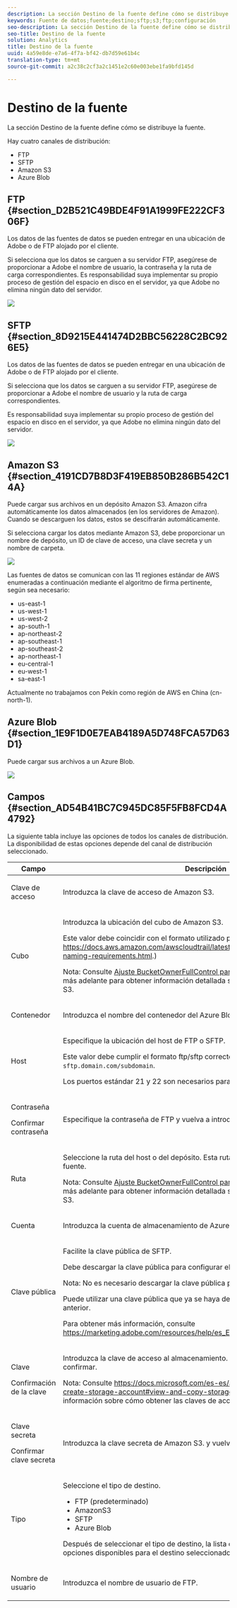 ```yaml
---
description: La sección Destino de la fuente define cómo se distribuye la fuente.
keywords: Fuente de datos;fuente;destino;sftp;s3;ftp;configuración
seo-description: La sección Destino de la fuente define cómo se distribuye la fuente.
seo-title: Destino de la fuente
solution: Analytics
title: Destino de la fuente
uuid: 4a59e8de-e7a6-4f7a-bf42-db7d59e61b4c
translation-type: tm+mt
source-git-commit: a2c38c2cf3a2c1451e2c60e003ebe1fa9bfd145d

---
```



# Destino de la fuente

La sección Destino de la fuente define cómo se distribuye la fuente.

Hay cuatro canales de distribución:

* FTP
* SFTP
* Amazon S3
* Azure Blob

## FTP {#section_D2B521C49BDE4F91A1999FE222CF306F}

Los datos de las fuentes de datos se pueden entregar en una ubicación de Adobe o de FTP alojado por el cliente.

Si selecciona que los datos se carguen a su servidor FTP, asegúrese de proporcionar a Adobe el nombre de usuario, la contraseña y la ruta de carga correspondientes. Es responsabilidad suya implementar su propio proceso de gestión del espacio en disco en el servidor, ya que Adobe no elimina ningún dato del servidor.

![](assets/dest-ftp.jpg)

## SFTP {#section_8D9215E441474D2BBC56228C2BC926E5}

Los datos de las fuentes de datos se pueden entregar en una ubicación de Adobe o de FTP alojado por el cliente.

Si selecciona que los datos se carguen a su servidor FTP, asegúrese de proporcionar a Adobe el nombre de usuario y la ruta de carga correspondientes.

<!-- 

Adobe Customer Care will provide you with a Public key. Verify in recording.

 -->

Es responsabilidad suya implementar su propio proceso de gestión del espacio en disco en el servidor, ya que Adobe no elimina ningún dato del servidor.

![](assets/dest-sftp.jpg)

## Amazon S3 {#section_4191CD7B8D3F419EB850B286B542C14A}

Puede cargar sus archivos en un depósito Amazon S3. Amazon cifra automáticamente los datos almacenados (en los servidores de Amazon). Cuando se descarguen los datos, estos se descifrarán automáticamente.

Si selecciona cargar los datos mediante Amazon S3, debe proporcionar un nombre de depósito, un ID de clave de acceso, una clave secreta y un nombre de carpeta.

![](assets/dest-s3.jpg)

Las fuentes de datos se comunican con las 11 regiones estándar de AWS enumeradas a continuación mediante el algoritmo de firma pertinente, según sea necesario:

* us-east-1
* us-west-1
* us-west-2
* ap-south-1
* ap-northeast-2
* ap-southeast-1
* ap-southeast-2
* ap-northeast-1
* eu-central-1
* eu-west-1
* sa-east-1

Actualmente no trabajamos con Pekín como región de AWS en China (cn-north-1).

## Azure Blob {#section_1E9F1D0E7EAB4189A5D748FCA57D63D1}

Puede cargar sus archivos a un Azure Blob.

![](assets/azure.png)

## Campos {#section_AD54B41BC7C945DC85F5FB8FCD4A4792}

La siguiente tabla incluye las opciones de todos los canales de distribución. La disponibilidad de estas opciones depende del canal de distribución seleccionado.

<table id="table_F743C620C82349D9943A13B99EA312BA"> 
 <thead> 
  <tr> 
   <th colname="col1" class="entry"> Campo </th> 
   <th colname="col2" class="entry"> Descripción </th> 
  </tr> 
 </thead>
 <tbody> 
  <tr> 
   <td colname="col1"> <p>Clave de acceso </p> </td> 
   <td colname="col2"> <p>Introduzca la clave de acceso de Amazon S3. </p> </td> 
  </tr> 
  <tr> 
   <td colname="col1"> <p>Cubo </p> </td> 
   <td colname="col2"> <p>Introduzca la ubicación del cubo de Amazon S3. </p> <p>Este valor debe coincidir con el formato utilizado para los depósitos S3 (See <a href="https://docs.aws.amazon.com/awscloudtrail/latest/userguide/cloudtrail-s3-bucket-naming-requirements.html" format="html" scope="external"> https://docs.aws.amazon.com/awscloudtrail/latest/userguide/cloudtrail-s3-bucket-naming-requirements.html</a>.) </p> <p> <p>Nota: Consulte <a href="../../../export/analytics-data-feed/feed-troubleshooting.md#section_6797EBBB7E6D44D4B00C7AEDF4C2EE1D" format="dita" scope="local">Ajuste BucketOwnerFullControl para fuentes de datos de Amazon S3</a> más adelante para obtener información detallada sobre la configuración de Amazon S3. </p> </p> </td> 
  </tr> 
  <tr> 
   <td colname="col1"> <p>Contenedor </p> </td> 
   <td colname="col2"> <p>Introduzca el nombre del contenedor del Azure Blob. </p> </td> 
  </tr> 
  <tr> 
   <td colname="col1"> <p> Host </p> </td> 
   <td colname="col2"> <p>Especifique la ubicación del host de FTP o SFTP. </p> <p>Este valor debe cumplir el formato ftp/sftp correcto <code> ftp.domain.com/subdomain</code> o <code> sftp.domain.com/subdomain</code>. </p> <p> Los puertos estándar 21 y 22 son necesarios para FTP y SFTP. </p> </td> 
  </tr> 
  <tr> 
   <td colname="col1"> <p>Contraseña </p> <p>Confirmar contraseña </p> </td> 
   <td colname="col2"> <p>Especifique la contraseña de FTP y vuelva a introducirla para confirmarla. </p> </td> 
  </tr> 
  <tr> 
   <td colname="col1"> <p>Ruta </p> </td> 
   <td colname="col2"> <p>Seleccione la ruta del host o del depósito. Esta ruta debe existir antes de crear la fuente. </p> <p> <p>Nota: Consulte <a href="../../../export/analytics-data-feed/feed-troubleshooting.md#section_6797EBBB7E6D44D4B00C7AEDF4C2EE1D" format="dita" scope="local">Ajuste BucketOwnerFullControl para fuentes de datos de Amazon S3</a> más adelante para obtener información detallada sobre la configuración de Amazon S3. </p> </p> </td> 
  </tr> 
  <tr> 
   <td colname="col1"> <p>Cuenta </p> </td> 
   <td colname="col2"> <p> Introduzca la cuenta de almacenamiento de Azure. </p> </td> 
  </tr> 
  <tr> 
   <td colname="col1"> <p>Clave pública </p> </td> 
   <td colname="col2"> <p>Facilite la clave pública de SFTP. </p> <p>Debe descargar la clave pública para configurar el repositorio de SFTP. </p> <p> <p>Nota: No es necesario descargar la clave pública para crear la fuente. </p> </p> <p>Puede utilizar una clave pública que ya se haya descargado al crear una fuente anterior. </p> <p>Para obtener más información, consulte <a href="https://marketing.adobe.com/resources/help/en_US/whitepapers/ftp/ftp_sftp_dw.html" format="html" scope="external">https://marketing.adobe.com/resources/help/es_ES/whitepapers/ftp/ftp_sftp_dw.html</a>. </p> </td> 
  </tr> 
  <tr> 
   <td colname="col1"> <p>Clave </p> <p>Confirmación de la clave </p> </td> 
   <td colname="col2"> <p> Introduzca la clave de acceso al almacenamiento. Vuelva a introducirla para confirmar. </p> <p> <p>Nota: Consulte <a href="https://docs.microsoft.com/en-us/azure/storage/common/storage-create-storage-account#view-and-copy-storage-access-keys" format="https" scope="external">https://docs.microsoft.com/es-es/azure/storage/common/storage-create-storage-account#view-and-copy-storage-access-keys</a> para más información sobre cómo obtener las claves de acceso. </p> </p> </td> 
  </tr> 
  <tr> 
   <td colname="col1"> <p>Clave secreta </p> <p>Confirmar clave secreta </p> </td> 
   <td colname="col2"> <p>Introduzca la clave secreta de Amazon S3. y vuelva a introducirla para confirmarla. </p> </td> 
  </tr> 
  <tr> 
   <td colname="col1"> <p>Tipo </p> </td> 
   <td colname="col2"> <p>Seleccione el tipo de destino. </p> <p> 
     <ul id="ul_B893EEDA73A34DE0AEB8570BE9027F21"> 
      <li id="li_325546FCEB404C50AA6829573CCA340B">FTP (predeterminado) </li> 
      <li id="li_6A2C03115903484797485D073A610607">AmazonS3 </li> 
      <li id="li_C24540F6FCD24702B7693A515CEBE977">SFTP </li> 
      <li id="li_8E03CA78E7FE427C9F6F8B112BC76266">Azure Blob </li> 
     </ul> </p> <p>Después de seleccionar el tipo de destino, la lista de campos cambia para reflejar las opciones disponibles para el destino seleccionado. </p> </td> 
  </tr> 
  <tr> 
   <td colname="col1"> <p>Nombre de usuario </p> </td> 
   <td colname="col2"> <p>Introduzca el nombre de usuario de FTP. </p> </td> 
  </tr> 
 </tbody> 
</table>

